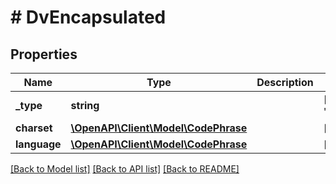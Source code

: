 # # DvEncapsulated

## Properties

Name | Type | Description | Notes
------------ | ------------- | ------------- | -------------
**_type** | **string** |  | [default to 'DV_ENCAPSULATED']
**charset** | [**\OpenAPI\Client\Model\CodePhrase**](CodePhrase.md) |  | [optional]
**language** | [**\OpenAPI\Client\Model\CodePhrase**](CodePhrase.md) |  | [optional]

[[Back to Model list]](../../README.md#models) [[Back to API list]](../../README.md#endpoints) [[Back to README]](../../README.md)
